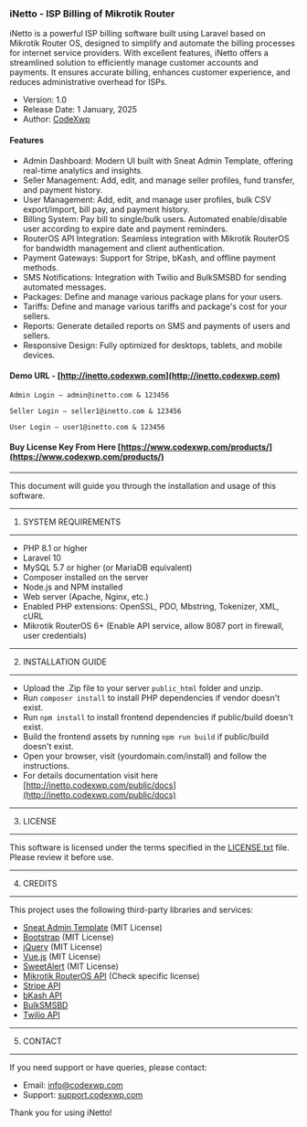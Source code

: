 
### iNetto - ISP Billing of Mikrotik Router
iNetto is a powerful ISP billing software built using Laravel based on
Mikrotik Router OS, designed to simplify and automate the billing processes for internet service providers. With excellent features, 
iNetto offers a streamlined solution to efficiently manage customer accounts and payments. It ensures accurate billing, enhances customer experience, and reduces administrative overhead for ISPs.

- Version: 1.0
- Release Date: 1 January, 2025
- Author: [CodeXwp](http://codexwp.com)

#### Features
- Admin Dashboard: Modern UI built with Sneat Admin Template, offering real-time analytics and insights.
- Seller Management: Add, edit, and manage seller profiles, fund transfer, and payment history.
- User Management: Add, edit, and manage user profiles, bulk CSV export/import, bill pay, and payment history.
- Billing System: Pay bill to single/bulk users. Automated enable/disable user according to expire date and payment reminders.
- RouterOS API Integration: Seamless integration with Mikrotik RouterOS for bandwidth management and client authentication.
- Payment Gateways: Support for Stripe, bKash, and offline payment methods.
- SMS Notifications: Integration with Twilio and BulkSMSBD for sending automated messages.
- Packages: Define and manage various package plans for your users.
- Tariffs: Define and manage various tariffs and package's cost for your sellers.
- Reports: Generate detailed reports on SMS and payments of users and sellers.
- Responsive Design: Fully optimized for desktops, tablets, and mobile devices.


#### Demo URL - [http://inetto.codexwp.com](http://inetto.codexwp.com)
```
Admin Login – admin@inetto.com & 123456

Seller Login – seller1@inetto.com & 123456

User Login – user1@inetto.com & 123456
```

#### Buy License Key From Here [https://www.codexwp.com/products/](https://www.codexwp.com/products/)


-------

This document will guide you through the installation and usage of this software.

--------------------------------------------------
1. SYSTEM REQUIREMENTS
--------------------------------------------------
- PHP 8.1 or higher
- Laravel 10
- MySQL 5.7 or higher (or MariaDB equivalent)
- Composer installed on the server
- Node.js and NPM installed
- Web server (Apache, Nginx, etc.)
- Enabled PHP extensions: OpenSSL, PDO, Mbstring, Tokenizer, XML, cURL
- Mikrotik RouterOS 6+ (Enable API service, allow 8087 port in firewall, user credentials)

--------------------------------------------------
2. INSTALLATION GUIDE
--------------------------------------------------
- Upload the .Zip file to your server `public_html` folder and unzip.
- Run `composer install` to install PHP dependencies if vendor doesn't exist.
- Run `npm install` to install frontend dependencies if public/build doesn't exist.
- Build the frontend assets by running `npm run build` if public/build doesn't exist.
- Open your browser, visit (yourdomain.com/install) and follow the instructions.
- For details documentation visit here [http://inetto.codexwp.com/public/docs](http://inetto.codexwp.com/public/docs)


--------------------------------------------------
3. LICENSE
--------------------------------------------------
This software is licensed under the terms specified in the [LICENSE.txt](LICENSE) file. Please review it before use.

--------------------------------------------------
4. CREDITS
--------------------------------------------------
This project uses the following third-party libraries and services:
- [Sneat Admin Template](https://themeselection.com/) (MIT License)
- [Bootstrap](https://getbootstrap.com/) (MIT License)
- [jQuery](https://jquery.com/) (MIT License)
- [Vue.js](https://vuejs.org/) (MIT License)
- [SweetAlert](https://sweetalert.js.org/) (MIT License)
- [Mikrotik RouterOS API](https://github.com/BenMenking/routeros-api) (Check specific license)
- [Stripe API](https://stripe.com/)
- [bKash API](https://developer.bkash.com/)
- [BulkSMSBD](https://www.bulksmsbd.com/)
- [Twilio API](https://www.twilio.com/)


--------------------------------------------------
5. CONTACT
--------------------------------------------------
If you need support or have queries, please contact:
- Email: info@codexwp.com
- Support: [support.codexwp.com](http://support.codexwp.com)

Thank you for using iNetto!
